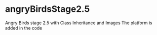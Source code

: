 # angryBirdsStage2.5
Angry Birds stage 2.5 with Class Inheritance and Images
The platform is added in the code
